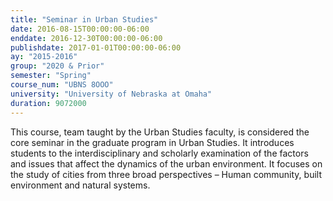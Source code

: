 ```yaml
---
title: "Seminar in Urban Studies"
date: 2016-08-15T00:00:00-06:00
enddate: 2016-12-30T00:00:00-06:00
publishdate: 2017-01-01T00:00:00-06:00
ay: "2015-2016"
group: "2020 & Prior"
semester: "Spring"
course_num: "UBNS 8OOO"
university: "University of Nebraska at Omaha"
duration: 9072000
---
```


This course, team taught by the Urban Studies faculty, is considered the core seminar in the graduate program in Urban Studies. It introduces students to the interdisciplinary and scholarly examination of the factors and issues that affect the dynamics of the urban environment. It focuses on the study of cities from three broad perspectives – Human community, built environment and natural systems.
